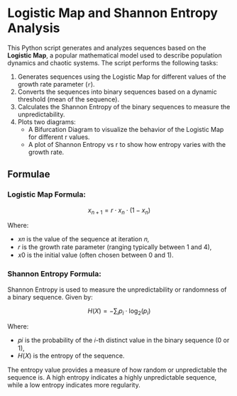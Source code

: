 # Logistic Map and Shannon Entropy Analysis

This Python script generates and analyzes sequences based on the **Logistic Map**, a popular mathematical model used to describe population dynamics and chaotic systems. The script performs the following tasks:

1. Generates sequences using the Logistic Map for different values of the growth rate parameter (`r`).
2. Converts the sequences into binary sequences based on a dynamic threshold (mean of the sequence).
3. Calculates the Shannon Entropy of the binary sequences to measure the unpredictability.
4. Plots two diagrams:
   - A Bifurcation Diagram to visualize the behavior of the Logistic Map for different r values.
   - A plot of Shannon Entropy vs r to show how entropy varies with the growth rate.

## Formulae

### Logistic Map Formula:

```math
x_{n+1} = r \cdot x_n \cdot (1 - x_n)
```

Where:

- 𝑥𝑛 is the value of the sequence at iteration 𝑛,
- 𝑟 is the growth rate parameter (ranging typically between 1 and 4),
- 𝑥0 is the initial value (often chosen between 0 and 1).

### Shannon Entropy Formula:

Shannon Entropy is used to measure the unpredictability or randomness of a binary sequence. Given by:

```math
H(X) = - \sum_{i} p_i \cdot \log_2(p_i)
```

Where:

- 𝑝𝑖 is the probability of the 𝑖-th distinct value in the binary sequence (0 or 1),
- 𝐻(𝑋) is the entropy of the sequence.

The entropy value provides a measure of how random or unpredictable the sequence is. A high entropy indicates a highly unpredictable sequence, while a low entropy indicates more regularity.
